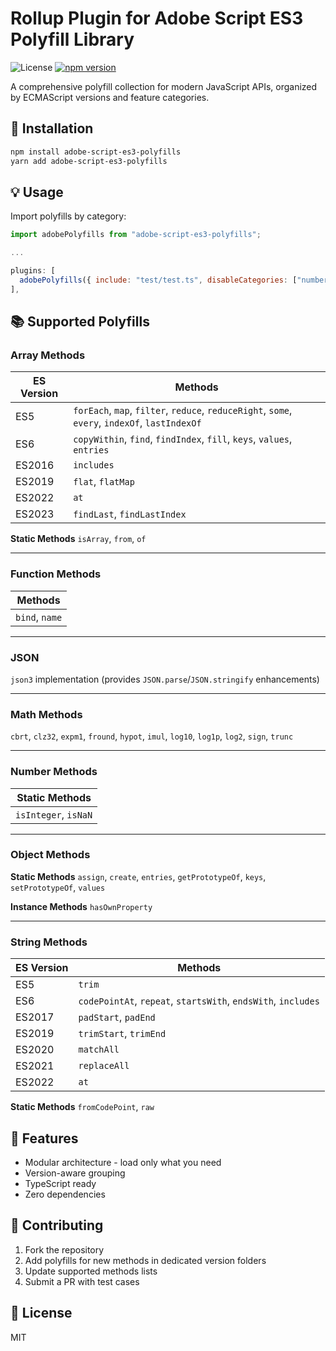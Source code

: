 
# Rollup Plugin for Adobe Script ES3 Polyfill Library

![License](https://img.shields.io/badge/license-MIT-blue)
[![npm version](https://badge.fury.io/js/your-package-name.svg)](https://www.npmjs.com/package/your-package-name)

A comprehensive polyfill collection for modern JavaScript APIs, organized by ECMAScript versions and feature categories.

## 🚀 Installation

```bash
npm install adobe-script-es3-polyfills
yarn add adobe-script-es3-polyfills
```

## 💡 Usage

Import polyfills by category:

```javascript
import adobePolyfills from "adobe-script-es3-polyfills";

...

plugins: [
  adobePolyfills({ include: "test/test.ts", disableCategories: ["number", "object","json"] }),
],

```

## 📚 Supported Polyfills

### Array Methods

| ES Version | Methods                                                                                                          |
| ---------- | ---------------------------------------------------------------------------------------------------------------- |
| ES5        | `forEach`, `map`, `filter`, `reduce`, `reduceRight`, `some`, `every`, `indexOf`, `lastIndexOf` |
| ES6        | `copyWithin`, `find`, `findIndex`, `fill`, `keys`, `values`, `entries`                             |
| ES2016     | `includes`                                                                                                     |
| ES2019     | `flat`, `flatMap`                                                                                            |
| ES2022     | `at`                                                                                                           |
| ES2023     | `findLast`, `findLastIndex`                                                                                  |

**Static Methods**
`isArray`, `from`, `of`

---

### Function Methods

| Methods            |
| ------------------ |
| `bind`, `name` |

---

### JSON

`json3` implementation (provides `JSON.parse`/`JSON.stringify` enhancements)

---

### Math Methods

`cbrt`, `clz32`, `expm1`, `fround`, `hypot`, `imul`, `log10`, `log1p`, `log2`, `sign`, `trunc`

---

### Number Methods

| Static Methods           |
| ------------------------ |
| `isInteger`, `isNaN` |

---

### Object Methods

**Static Methods**
`assign`, `create`, `entries`, `getPrototypeOf`, `keys`, `setPrototypeOf`, `values`

**Instance Methods**
`hasOwnProperty`

---

### String Methods

| ES Version | Methods                                                                 |
| ---------- | ----------------------------------------------------------------------- |
| ES5        | `trim`                                                                |
| ES6        | `codePointAt`, `repeat`, `startsWith`, `endsWith`, `includes` |
| ES2017     | `padStart`, `padEnd`                                                |
| ES2019     | `trimStart`, `trimEnd`                                              |
| ES2020     | `matchAll`                                                            |
| ES2021     | `replaceAll`                                                          |
| ES2022     | `at`                                                                  |

**Static Methods**
`fromCodePoint`, `raw`

## 🌟 Features

* Modular architecture - load only what you need
* Version-aware grouping
* TypeScript ready
* Zero dependencies

## 🤝 Contributing

1. Fork the repository
2. Add polyfills for new methods in dedicated version folders
3. Update supported methods lists
4. Submit a PR with test cases

## 📜 License

MIT

